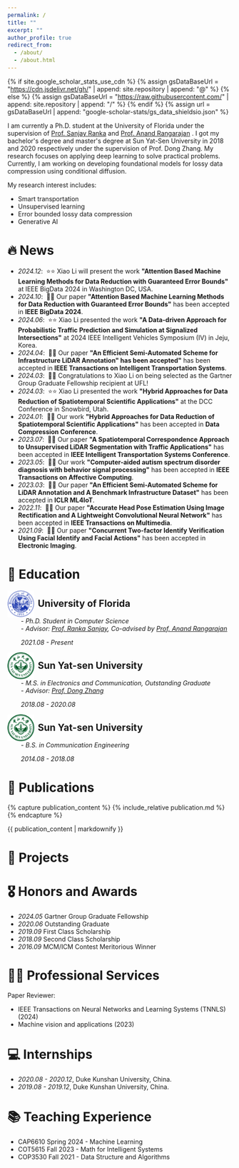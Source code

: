 ```yaml
---
permalink: /
title: ""
excerpt: ""
author_profile: true
redirect_from: 
  - /about/
  - /about.html
---
```


{% if site.google_scholar_stats_use_cdn %}
{% assign gsDataBaseUrl = "https://cdn.jsdelivr.net/gh/" | append: site.repository | append: "@" %}
{% else %}
{% assign gsDataBaseUrl = "https://raw.githubusercontent.com/" | append: site.repository | append: "/" %}
{% endif %}
{% assign url = gsDataBaseUrl | append: "google-scholar-stats/gs_data_shieldsio.json" %}

<span class='anchor' id='about-me'></span>

I am currently a Ph.D. student at the University of Florida under the supervision of [Prof. Sanjay Ranka](https://sanjayranka.com/) and [Prof. Anand Rangarajan](https://www.cise.ufl.edu/~anand/) . I got my bachelor's degree and master's degree at Sun Yat-Sen University in 2018 and 2020 respectively under the supervision of Prof. Dong Zhang. My research focuses on applying deep learning to solve practical problems. Currently, I am working on developing foundational models for lossy data compression using conditional diffusion.

My research interest includes:
- Smart transportation
- Unsupervised learning
- Error bounded lossy data compression
- Generative AI


# 🔥 News
- *2024.12*: &nbsp;⭐⭐ Xiao Li will present the work **"Attention Based Machine Learning Methods for Data Reduction with Guaranteed Error Bounds"** at IEEE BigData 2024 in Washington DC, USA.
- *2024.10*: &nbsp;🎉🎉 Our paper **"Attention Based Machine Learning Methods for Data Reduction with Guaranteed Error Bounds"** has been accepted in **IEEE BigData 2024**.
- *2024.06*: &nbsp;⭐⭐ Xiao Li presented the work **"A Data-driven Approach for Probabilistic Traffic Prediction and Simulation at Signalized Intersections"** at 2024 IEEE Intelligent Vehicles Symposium (IV) in Jeju, Korea.
- *2024.04*: &nbsp;🎉🎉 Our paper **"An Efficient Semi-Automated Scheme for Infrastructure LiDAR Annotation" has been accepted"** has been accepted in **IEEE Transactions on Intelligent Transportation Systems**.
- *2024.03*: &nbsp;🥇🥇 Congratulations to Xiao Li on being selected as the Gartner Group Graduate Fellowship recipient at UFL!
- *2024.03*: &nbsp;⭐⭐ Xiao Li presented the work **"Hybrid Approaches for Data Reduction of Spatiotemporal Scientific Applications"** at the DCC Conference in Snowbird, Utah.
- *2024.01*: &nbsp;🎉🎉 Our work **"Hybrid Approaches for Data Reduction of Spatiotemporal Scientific Applications"** has been accepted in **Data Compression Conference**.
- *2023.07*: &nbsp;🎉🎉 Our paper  **"A Spatiotemporal Correspondence Approach to Unsupervised LiDAR Segmentation with Traffic Applications"** has been accepted in **IEEE Intelligent Transportation Systems Conference**.
- *2023.05*: &nbsp;🎉🎉 Our work **"Computer-aided autism spectrum disorder diagnosis with behavior signal processing"** has been accepted in **IEEE Transactions on Affective Computing**.
- *2023.03*: &nbsp;🎉🎉 Our paper  **"An Efficient Semi-Automated Scheme for LiDAR Annotation and A Benchmark Infrastructure Dataset"** has been accepted in **ICLR ML4IoT**.
- *2022.11*: &nbsp;🎉🎉 Our paper  **"Accurate Head Pose Estimation Using Image Rectification and A Lightweight Convolutional Neural Network"** has been accepted in **IEEE Transactions on Multimedia**.
- *2021.09*: &nbsp;🎉🎉 Our paper  **"Concurrent Two-factor Identify Verification Using Facial Identify and Facial Actions"** has been accepted in **Electronic Imaging**.

# 📖 Education

<div style="display: flex; align-items: center;">
    <img src="images/uflogo.png" alt="UF Logo" style="height: 60px; margin-right: 8px;"> 
    <span style="font-size: 1.5em;"><strong>University of Florida</strong></span>
</div>
<p style="margin: 0; padding-left: 30px;"><em>- Ph.D. Student in Computer Science</em></p>
<p style="margin: 0; padding-left: 30px;"><em>- Advisor: <a href="https://sanjayranka.com/">Prof. Ranka Sanjay</a>, Co-advised by <a href="https://www.cise.ufl.edu/~anand/">Prof. Anand Rangarajan</a></em></p>
<p style="padding-left: 30px;"><em>2021.08 - Present</em></p>

<div style="display: flex; align-items: center;">
    <img src="images/sysulogo.png" alt="SYSU Logo" style="height: 60px; margin-right: 8px;"> 
    <span style="font-size: 1.5em;"><strong>Sun Yat-sen University</strong></span>
</div>
<p style="margin: 0; padding-left: 30px;"><em>- M.S. in Electronics and Communication, Outstanding Graduate</em></p>
<p style="margin: 0; padding-left: 30px;"><em>- Advisor: <a href="#">Prof. Dong Zhang</a></em></p>
<p style="padding-left: 30px;"><em>2018.08 - 2020.08</em></p>

<div style="display: flex; align-items: center;">
    <img src="images/sysulogo.png" alt="SYSU Logo" style="height: 60px; margin-right: 8px;"> 
    <span style="font-size: 1.5em;"><strong>Sun Yat-sen University</strong></span>
</div>
<p style="margin: 0; padding-left: 30px;"><em>- B.S. in Communication Engineering</em></p>
<p style="padding-left: 30px;"><em>2014.08 - 2018.08</em></p>



# 📝 Publications 



{% capture publication_content %}
{% include_relative publication.md %}
{% endcapture %}

{{ publication_content | markdownify }}


# 📝 Projects
<!--
<div class='paper-box'><div class='paper-box-image'><div><div class="badge">CVPR 2016</div><img src='images/500x300.png' alt="sym" width="100%"></div></div>
<div class='paper-box-text' markdown="1">

[Deep Residual Learning for Image Recognition](https://openaccess.thecvf.com/content_cvpr_2016/papers/He_Deep_Residual_Learning_CVPR_2016_paper.pdf)

**Kaiming He**, Xiangyu Zhang, Shaoqing Ren, Jian Sun

[**Project**](https://scholar.google.com/citations?view_op=view_citation&hl=zh-CN&user=DhtAFkwAAAAJ&citation_for_view=DhtAFkwAAAAJ:ALROH1vI_8AC) <strong><span class='show_paper_citations' data='DhtAFkwAAAAJ:ALROH1vI_8AC'></span></strong>
- Lorem ipsum dolor sit amet, consectetur adipiscing elit. Vivamus ornare aliquet ipsum, ac tempus justo dapibus sit amet. 
</div>
</div>

- [Lorem ipsum dolor sit amet, consectetur adipiscing elit. Vivamus ornare aliquet ipsum, ac tempus justo dapibus sit amet](https://github.com), A, B, C, **CVPR 2020**
-->

# 🎖 Honors and Awards
- *2024.05* Gartner Group Graduate Fellowship
- *2020.06* Outstanding Graduate
- *2019.09* First Class Scholarship
- *2018.09* Second Class Scholarship
- *2016.09* MCM/ICM Contest Meritorious Winner



# 👨‍💻 Professional Services
Paper Reviewer:
- IEEE Transactions on Neural Networks and Learning Systems (TNNLS) (2024)
- Machine vision and applications (2023)

  
# 💻 Internships 

- *2020.08 - 2020.12*, Duke Kunshan University, China.
- *2019.08 - 2019.12*, Duke Kunshan University, China.


# 📚 Teaching Experience
- CAP6610 Spring 2024 - Machine Learning
- COT5615 Fall 2023 - Math for Intelligent Systems
- COP3530 Fall 2021 - Data Structure and Algorithms
